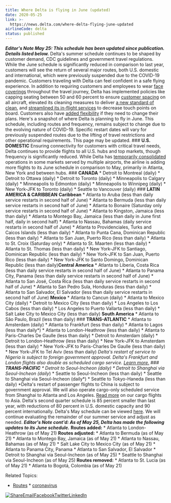 ```yaml
---
title: Where Delta is flying in June (updated)
date: 2020-05-25
link: >-
  https://news.delta.com/where-delta-flying-june-updated
airlineCode: delta
status: published
---
```

_**Editor's Note May 25: This schedule has been updated since publication. Details listed below.**_ Delta's summer schedule continues to be shaped by customer demand, CDC guidelines and government travel regulations. While the June schedule is significantly reduced in comparison to last year, customers will see the return of several major routes, both U.S. domestic and international, which were previously suspended due to the COVID-19 pandemic. Customers traveling with Delta can feel confident in a safe flying experience. In addition to requiring customers and employees to wear [face coverings](https://news.delta.com/facecoverings) throughout the travel journey, Delta has implemented policies like capping seating between 50 and 60 percent to ensure [customer spacing](https://news.delta.com/delta-expands-onboard-customer-spacing-blocked-seats-all-aircraft) on all aircraft, elevated its cleaning measures to deliver [a new standard of clean](https://news.delta.com/delta-clean-delivers-new-standard-airline-cleanliness-now-and-always), and [streamlined its in-flight services](https://news.delta.com/delta-responds-customer-and-crew-feedback-adjusts-food-and-beverage-service-board-and-clubs) to decrease touch points on board. Customers also have [added flexibility](https://news.delta.com/delta-extends-change-fee-waivers-onboard-social-distancing-free-travel-medical-volunteers) if they need to change their plans. Here's a snapshot of where Delta is planning to fly in June. This schedule, including routes and frequency, remains subject to change due to the evolving nature of COVID-19. Specific restart dates will vary for previously suspended routes due to the lifting of travel restrictions and other operational requirements. This page may be updated. ### **U.S. DOMESTIC** Ensuring connectivity for customers with critical travel needs, Delta continues to provide flights to all U.S. hubs and top markets, though frequency is significantly reduced. While Delta has [temporarily consolidated](https://news.delta.com/delta-temporarily-consolidate-flying-select-us-metros) operations in some markets served by multiple airports, the airline is adding more flights to its June schedule in comparison to May, primarily in Atlanta, New York and between hubs. ### **CANADA​** * Detroit to Montreal (daily) * Detroit to Ottawa (daily) * Detroit to Toronto (daily) * Minneapolis to Calgary (daily) * Minneapolis to Edmonton (daily) * Minneapolis to Winnipeg (daily) * New York-JFK to Toronto (daily) * Seattle to Vancouver (daily)   ### **LATIN AMERICA & CARIBBEAN** **Caribbean** * Atlanta to Aruba (less than daily service restarts in second half of June) * Atlanta to Bermuda (less than daily service restarts in second half of June) * Atlanta to Bonaire (Saturday only service restarts in second half of June) * Atlanta to Kingston, Jamaica (less than daily) * Atlanta to Montego Bay, Jamaica (less than daily in June first half, daily in second half) * Atlanta to Nassau, Bahamas (daily service restarts in second half of June) * Atlanta to Providenciales, Turks and Caicos Islands (less than daily) * Atlanta to Punta Cana, Dominican Republic (less than daily) * Atlanta to San Juan, Puerto Rico (less than daily) * Atlanta to St. Croix (Saturday only) * Atlanta to St. Maarten (less than daily) * Atlanta to St. Thomas (less than daily) * New York-JFK to Santiago, Dominican Republic (less than daily) * New York-JFK to San Juan, Puerto Rico (less than daily) * New York-JFK to Santo Domingo, Dominican Republic (less than daily)​ **Central America** * Atlanta to Liberia, Costa Rica (less than daily service restarts in second half of June) * Atlanta to Panama City, Panama (less than daily service restarts in second half of June) * Atlanta to San José, Costa Rica (less than daily service restarts in second half of June) * Atlanta to San Pedro Sula, Honduras (less than daily) * Atlanta to San Salvador, El Salvador (less than daily service restarts in second half of June)​ **Mexico** * Atlanta to Cancun (daily) * Atlanta to Mexico City (daily) * Detroit to Mexico City (less than daily) * Los Angeles to Los Cabos (less than daily) * Los Angeles to Puerto Vallarta (less than daily) * Salt Lake City to Mexico City (less than daily)​ **South America​** * Atlanta to São Paulo, Brazil (less than daily) ### **TRANS-ATLANTIC** * Atlanta to Amsterdam (daily) * Atlanta to Frankfurt (less than daily) * Atlanta to Lagos (less than daily*) * Atlanta to London-Heathrow (less than daily) * Atlanta to Paris-Charles De Gaulle (less than daily) * Detroit to Amsterdam (daily) * Detroit to London-Heathrow (less than daily) * New York-JFK to Amsterdam (less than daily) * New York-JFK to Paris-Charles De Gaulle (less than daily) * New York-JFK to Tel Aviv (less than daily)​ *Delta's restart of service to Nigeria is subject to foreign government approval. Delta's Frankfurt and London flights also double as scheduled cargo service. [Learn more.](https://news.delta.com/cargo-demand-drives-return-delta-passenger-services-germany-and-uk) ### **TRANS-PACIFIC** * Detroit to Seoul-Incheon (daily) * Detroit to Shanghai via Seoul-Incheon (daily*) * Seattle to Seoul-Incheon (less than daily) * Seattle to Shanghai via Seoul-Incheon (daily*) * ​Seattle to Tokyo-Haneda (less than daily) *Delta's restart of passenger flights to China is subject to government approval. We will also operate cargo-only scheduled service from Shanghai to Atlanta and Los Angeles. [Read more](https://news.delta.com/delta-now-offers-daily-asia-cargo-flights-three-us-gateways) on our cargo flights to Asia. Delta's second quarter schedule is 85 percent smaller than last year, with reductions of 80 percent in U.S. domestic capacity and 90 percent internationally. Delta's May schedule can be viewed [here](https://news.delta.com/where-delta-flying-may-updated). We will continue evaluating the remainder of our summer service and adjust as needed.​   _**Editor's Note cont'd: As of May 25, Delta has made the following updates to its June schedule.**_ **Routes added:** * Atlanta to London-Heathrow (as of May 21) **Routes adjusted:** * Atlanta to Bermuda (as of May 21) * Atlanta to Montego Bay, Jamaica (as of May 21) * Atlanta to Nassau, Bahamas (as of May 21) * Salt Lake City to Mexico City (as of May 21) * Atlanta to Panama City, Panama * Atlanta to San Salvador, El Salvador * Detroit to Shanghai via Seoul-Incheon (as of May 25) * Seattle to Shanghai via Seoul-Incheon (as of May 25) **Routes removed:** * Atlanta to St. Lucia (as of May 21) * Atlanta to Bogotá, Colombia (as of May 21)

Related Topics:

* [Routes](/tags/routes) * [coronavirus](/tags/coronavirus) 

[![Share](/themes/custom/dnh/images/svg/share.svg)](https://www.addtoany.com/share#url=https%3A%2F%2Fnews.delta.com%2Fwhere-delta-flying-june-updated&title=Where%20Delta%20is%20flying%20in%20June%20(updated) "Where%20Delta%20is%20flying%20in%20June%20(updated)")[Email](/#email)[Facebook](/#facebook)[Twitter](/#twitter)[LinkedIn](/#linkedin)
